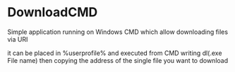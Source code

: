 # DownloadCMD
Simple application running on Windows CMD which allow downloading files via URI

it can be placed in %userprofile% and executed from CMD writing dl(.exe File name) then copying the address of the single file you want to download
